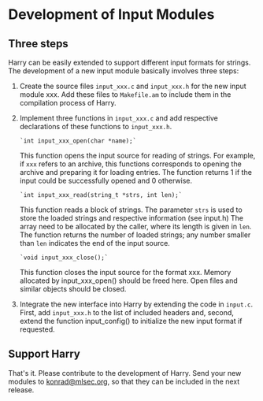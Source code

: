 Development of Input Modules
==

Three steps
--

Harry can be easily extended to support different input formats for strings. 
The development of a new input module basically involves three steps:
  
1. Create the source files `input_xxx.c` and `input_xxx.h` for the
   new input module xxx. Add these files to `Makefile.am` to include them in
   the compilation process of Harry.
  
2. Implement three functions in `input_xxx.c` and add respective
   declarations of these functions to `input_xxx.h`.
           
       `int input_xxx_open(char *name);`
     
   This function opens the input source for reading of strings. For example,
   if `xxx` refers to an archive, this functions corresponds to opening the
   archive and preparing it for loading entries.  The function returns 
   1 if the input could be successfully opened and 0 otherwise.
     
       `int input_xxx_read(string_t *strs, int len);`
     
   This function reads a block of strings. The parameter `strs` is used to
   store the loaded strings and respective information (see input.h) The
   array need to be allocated by the caller, where its length is given in
   `len`.  The function returns the number of loaded strings; any number
   smaller than `len` indicates the end of the input source.
       
       `void input_xxx_close();`
     
   This function closes the input source for the format xxx. Memory
   allocated by input_xxx_open() should be freed here.  Open files and
   similar objects should be closed.
       
3. Integrate the new interface into Harry by extending the code in
   `input.c`.  First, add `input_xxx.h` to the list of included headers and,
   second, extend the function input_config() to initialize the new input
   format if requested.

Support Harry
--
     
That's it. Please contribute to the development of Harry. Send your new
modules to konrad@mlsec.org, so that they can be included in the next
release.
  